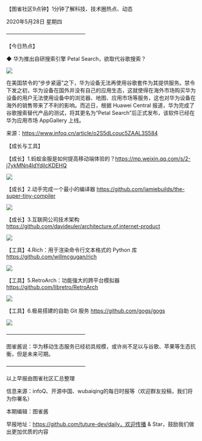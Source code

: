【图雀社区9点钟】1分钟了解科技、技术圈热点、动态

2020年5月28日 星期四

———————————————

【今日热点】   

 ◆ 华为推出自研搜索引擎 Petal Search，欲取代谷歌搜索？

![](https://imgkr.cn-bj.ufileos.com/32358153-631a-4de1-b9a3-5f41e53e8b66.jpg)

在美国禁令的“步步紧逼”之下，华为设备无法再使用谷歌套件为其提供服务。禁令下发之初，华为设备在国外并没有自己的应用生态，这就使得在海外市场购买华为设备的用户无法使用设备中的浏览器、地图、应用市场等服务，这也对华为设备在海外的销售带来了不利的影响。而近日，根据 Huawei Central 报道，华为完成了谷歌搜索替代产品的测试，将其更名为“Petal Search”后正式发布，该软件已经在华为应用市场 AppGallery 上线。

来源：https://www.infoq.cn/article/o2S5dLcouc5ZAAL3S584

【成长与工具】   

【成长】1.蚂蚁金服是如何提高移动端体验的？https://mp.weixin.qq.com/s/2-j7ykMNn4IdYdjlcKDEHQ

![](https://imgkr.cn-bj.ufileos.com/0e938d7c-4dd1-4580-8df7-db870ed0f88e.png)

【成长】2.动手完成一个最小的编译器 https://github.com/jamiebuilds/the-super-tiny-compiler

![](https://imgkr.cn-bj.ufileos.com/857666a3-fb4e-4846-ba68-5b00817b181d.png)

【成长】3.互联网公司技术架构 https://github.com/davideuler/architecture.of.internet-product

![](https://imgkr.cn-bj.ufileos.com/e68e36b4-d857-42bd-b8a1-fae9c868c1df.png)

【工具】4.Rich：用于渲染命令行文本格式的 Python 库 https://github.com/willmcgugan/rich

![](https://imgkr.cn-bj.ufileos.com/a9ed3a91-00af-4b3d-b31e-7fb6038cdf5b.gif)

【工具】5.RetroArch：功能强大的跨平台模拟器 https://github.com/libretro/RetroArch

![](https://imgkr.cn-bj.ufileos.com/8022128a-848f-4951-9e36-000af6f711d9.jpg)

【工具】6.极易搭建的自助 Git 服务 https://github.com/gogs/gogs

![](https://imgkr.cn-bj.ufileos.com/008a4b5e-1721-4fcb-ac69-b318b84ca922.png)

——————————————— 

图雀酱说：华为移动生态服务已经初具规模，或许尚不足以与谷歌、苹果等生态抗衡，但是未来可期。

———————————————

以上早报由图雀社区汇总整理   

信息来源：infoQ、开源中国、wubaiqing的每日时报等（欢迎群友投稿，我们将为你署名）

本期编辑：图雀酱

早报地址：https://github.com/tuture-dev/daily，欢迎传播 & Star，鼓励我们做出更加优质的内容